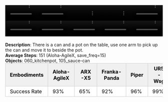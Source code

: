 <!DOCTYPE html>
<html lang="en">
<body>
    <div style="display: flex;">
        <video src="./task_video_clean/move_can_pot/aloha-agilex_head.mp4" controls loop muted autoplay style="width: 20.0%;"></video>
        <video src="./task_video_clean/move_can_pot/franka-panda_head.mp4" controls loop muted autoplay style="width: 20.0%;"></video>
        <video src="./task_video_clean/move_can_pot/ARX-X5_head.mp4" controls loop muted autoplay style="width: 20.0%;"></video>
        <video src="./task_video_clean/move_can_pot/piper_head.mp4" controls loop muted autoplay style="width: 20.0%;"></video>
        <video src="./task_video_clean/move_can_pot/ur5-wsg_head.mp4" controls loop muted autoplay style="width: 20.0%;"></video>
    </div>
    <div style="display: flex;">
        <video src="./task_video_clean/move_can_pot/aloha-agilex_world.mp4" controls loop muted autoplay style="width: 20.0%;"></video>
        <video src="./task_video_clean/move_can_pot/franka-panda_world.mp4" controls loop muted autoplay style="width: 20.0%;"></video>
        <video src="./task_video_clean/move_can_pot/ARX-X5_world.mp4" controls loop muted autoplay style="width: 20.0%;"></video>
        <video src="./task_video_clean/move_can_pot/piper_world.mp4" controls loop muted autoplay style="width: 20.0%;"></video>
        <video src="./task_video_clean/move_can_pot/ur5-wsg_world.mp4" controls loop muted autoplay style="width: 20.0%;"></video>
    </div>
    <br><b>Description</b>: There is a can and a pot on the table, use one arm to pick up the can and move it to beside the pot.<br>
    <b>Average Steps</b>: 151 (Aloha-AgileX, save_freq=15)<br>
    <b>Objects</b>: 060_kitchenpot, 105_sauce-can<br>
    <table style="margin:0 auto;border-collapse:collapse;width:auto;min-width:180px;background-color:white;">
        <thead>
            <tr style="background:#f0f0f0;">
                <th style="border:1px solid #ccc;padding:6px 14px;color:black;">Embodiments</th>
                <th style="border:1px solid #ccc;padding:6px 14px;color:black;">Aloha-AgileX</th>
                <th style="border:1px solid #ccc;padding:6px 14px;color:black;">ARX-X5</th>
                <th style="border:1px solid #ccc;padding:6px 14px;color:black;">Franka-Panda</th>
                <th style="border:1px solid #ccc;padding:6px 14px;color:black;">Piper</th>
                <th style="border:1px solid #ccc;padding:6px 14px;color:black;">UR5-Wsg</th>
            </tr>
        </thead>
        <tbody>
            <tr style="background:white;">
                <td style="border:1px solid #ccc;padding:6px 14px;color:black;">Success Rate</td>
                <td style="border:1px solid #ccc;padding:6px 14px;color:black;">93%</td>
                <td style="border:1px solid #ccc;padding:6px 14px;color:black;">65%</td>
                <td style="border:1px solid #ccc;padding:6px 14px;color:black;">92%</td>
                <td style="border:1px solid #ccc;padding:6px 14px;color:black;">96%</td>
                <td style="border:1px solid #ccc;padding:6px 14px;color:black;">99%</td>
            </tr>
        </tbody>
    </table>
</body>
</html>
